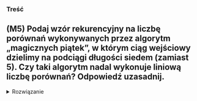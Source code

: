 ### Treść
(M5)
Podaj wzór rekurencyjny na liczbę porównań wykonywanych przez algorytm „magicznych piątek”, w którym ciąg wejściowy dzielimy na podciągi długości siedem (zamiast 5). Czy taki algorytm nadal wykonuje liniową liczbę porównań? Odpowiedź uzasadnij.
------
<details><summary>Rozwiązanie</summary>
<p>

